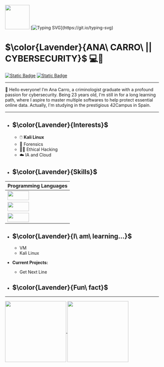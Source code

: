 <img src="https://media.giphy.com/media/v1.Y2lkPTc5MGI3NjExOWdoZ2xwYmdwdW4xeHVoajNra2tjdWEyODV1OXVlbGI1aXE4Z2ZsbiZlcD12MV9pbnRlcm5hbF9naWZfYnlfaWQmY3Q9Zw/4TrKGDZrcugHAt2VBc/giphy.gif" width="80" height="80" />   [![Typing SVG](https://readme-typing-svg.demolab.com?font=Roboto&weight=200&size=60&duration=2000&pause=2000&color=FAB3EA&center=true&vCenter=true&random=false&width=435&lines=Hello+World!)](https://git.io/typing-svg)

# $\color{Lavender}{ANA\ CARRO\ || CYBERSECURITY}$ 💻🔐
[![Static Badge](https://img.shields.io/badge/Linkedin-%2350A7E0?style=flat&logo=linkedin)](https://www.linkedin.com/in/ana-carro-v%C3%A1zquez) [![Static Badge](https://img.shields.io/badge/Gmail-%23fab3ea?style=flat&logo=Gmail&logoColor=%23ffffff)](https://mail.google.com/mail/?view=cm&to=anacarrovaz@gmail.com)
***
👋 Hello everyone! I’m Ana Carro, a criminologist graduate with a profound passion for cybersecurity. Being 23 years old, I'm still in for a long learning path, where I aspire to master multiple softwares to help protect essential online data. Actually, I'm studying in the prestigious 42Campus in Spain. 

***
- ## $\color{Lavender}{Interests}$

  - :computer_mouse: **Kali Linux**
  - :key: Forensics
  - :woman_technologist: Ethical Hacking
  - :cloud: IA and Cloud
- ## $\color{Lavender}{Skills}$
| Programming Languages |
| ------- |
|<img align="center" src="https://img.shields.io/badge/Python-%233776AB?style=flat-square&logo=Python&logoColor=%23FFFFFF" width="70" height="30"/> | 
|<img align="center" src="https://img.shields.io/badge/C-%23fab3ea?style=flat-square&logo=C&logoColor=%23FFFFFF&logoSize=auto" width="70" height="30"> |
|<img align="center" src="https://img.shields.io/badge/Shell-%ccccf?style=flat-square&logo=PowerShell&logoColor=%23FFFFFF&logoSize=auto" width="70" height="30"> | 

- ## $\color{Lavender}{I\ am\ learning...}$
   - VM
   - Kali Linux
- 
  **Current Projects:**
  
  - Get Next Line
- ## $\color{Lavender}{Fun\ fact}$

***
 <a href="https://github.com/anuraghazra/github-readme-stats">
  <img height=200 align="center" src="https://github-readme-stats.vercel.app/api?username=Ancava2000&show_icons=true&hide_border=true&title_color=ccccff&bg_color=4c1130&text_color=fab3ea&icon_color=ccccff&border_radius=20.5&rank_icon=github" />
</a>
<a href="https://github.com/anuraghazra/convoychat">
  <img height=200 align="center" src="https://github-readme-stats.vercel.app/api/top-langs?username=Ancava2000&layout=compact&langs_count=8&card_width=320&hide_border=true&title_color=ccccff&bg_color=4c1130&text_color=fab3ea&icon_color=ccccff&border_radius=20.5" />
</a>
